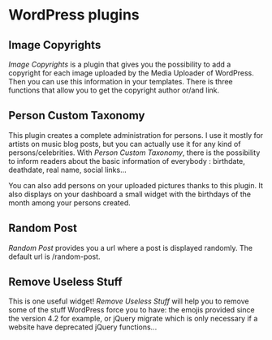 # WordPress plugins

## Image Copyrights

*Image Copyrights* is a plugin that gives you the possibility to add a copyright for each image uploaded by the Media Uploader of WordPress. Then you can use this information in your templates. There is three functions that allow you to get the copyright author or/and link.

## Person Custom Taxonomy

This plugin creates a complete administration for persons. I use it mostly for artists on music blog posts, but you can actually use it for any kind of persons/celebrities. With *Person Custom Taxonomy*, there is the possibility to inform readers about the basic information of everybody : birthdate, deathdate, real name, social links...

You can also add persons on your uploaded pictures thanks to this plugin. It also displays on your dashboard a small widget with the birthdays of the month among your persons created.

## Random Post

*Random Post* provides you a url where a post is displayed randomly. The default url is /random-post.

## Remove Useless Stuff

This is one useful widget! *Remove Useless Stuff* will help you to remove some of the stuff WordPress force you to have: the emojis provided since the version 4.2 for example, or jQuery migrate which is only necessary if a website have deprecated jQuery functions...

